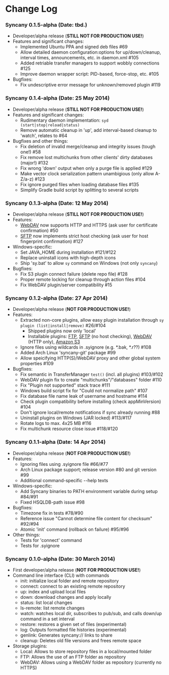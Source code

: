 Change Log
==========

### Syncany 0.1.5-alpha (Date: tbd.)

- Developer/alpha release (**STILL NOT FOR PRODUCTION USE!**)
- Features and significant changes:
  + Implemented Ubuntu PPA and signed deb files #69
  + Allow detailed daemon configuration:options for up/down/cleanup,
    interval times, announcements, etc. in daemon.xml #105
  + Added retriable transfer managers to support wobbly connections #125
  + Improve daemon wrapper script: PID-based, force-stop, etc. #105
- Bugfixes:
  + Fix undescriptive error message for unknown/removed plugin #119

### Syncany 0.1.4-alpha (Date: 25 May 2014)

- Developer/alpha release (**STILL NOT FOR PRODUCTION USE!**)
- Features and significant changes:
  + Rudimentary daemon implementation: `syd (start|stop|reload|status)`
  + Remove automatic cleanup in 'up', add interval-based cleanup to 'watch',
    relates to #64
- Bugfixes and other things:
  + Fix deletion of invalid merge/cleanup and integrity issues (tough one!) #58
  + Fix remove lost multichunks from other clients' dirty databases (major!) #132
  + Fix wrong 'down' output when only a purge file is applied #129
  + Make vector clock serialization pattern unambigious (only allow A-Z/a-z) #123
  + Fix ignore purged files when loading database files #135
  + Simplify Gradle build script by splitting to several scripts

### Syncany 0.1.3-alpha (Date: 12 May 2014)

- Developer/alpha release (**STILL NOT FOR PRODUCTION USE!**)
- Features:
  + [WebDAV](https://github.com/syncany/syncany-plugin-webdav) now supports 
    HTTP and HTTPS (ask user for certificate confirmation) #50
  + [SFTP](https://github.com/syncany/syncany-plugin-sftp) now implements 
    strict host checking (ask user for host fingerprint confirmation) #127
- Windows-specific:
  + Set JAVA_HOME during installation #121/#122
  + Replace uninstall icons with high-depth icons
  + Ship 'sy.bat' to allow `sy` command on Windows (not only `syncany`)
- Bugfixes:
  + Fix S3 plugin connect failure (delete repo file) #128
  + Proper remote locking for cleanup through action files #104
  + Fix WebDAV plugin/server compatibility #15
  
### Syncany 0.1.2-alpha (Date: 27 Apr 2014)

- Developer/alpha release (**NOT FOR PRODUCTION USE!**)
- Features:
  + Extracted non-core plugins, allow easy plugin installation through
    `sy plugin (list|install|remove)` #26/#104
    - Shipped plugins now only 'local'
    - Installable plugins:
      [FTP](https://github.com/syncany/syncany-plugin-ftp),
      [SFTP](https://github.com/syncany/syncany-plugin-sftp) (no host checking),
      [WebDAV](https://github.com/syncany/syncany-plugin-webdav) (HTTP only),
      [Amazon S3](https://github.com/syncany/syncany-plugin-s3)
  + Ignore files using wildcards in .syignore (e.g. *.bak, *.r??) #108
  + Added Arch Linux 'syncany-git' package #99
  + Allow speicifying HTTP(S)/WebDAV proxy and other global system 
    properties #109
- Bugfixes:
  + Fix semantic in TransferManager `test()` (incl. all plugins) #103/#102
  + WebDAV plugin fix to create "multichunks"/"databases" folder #110
  + Fix "Plugin not supported" stack trace #111
  + Windows build script fix for "Could not normalize path" #107
  + Fix database file name leak of username and hostname #114
  + Check plugin compatibility before installing (check appMinVersion) #104
  + Don't ignore local/remote notifications if sync already running #88
  + Uninstall plugins on Windows (JAR locked) #113/#117
  + Rotate logs to max. 4x25 MB #116
  + Fix multichunk resource close issue #118/#120
  
### Syncany 0.1.1-alpha (Date: 14 Apr 2014)

- Developer/alpha release (**NOT FOR PRODUCTION USE!**)
- Features:
  + Ignoring files using .syignore file #66/#77
  + Arch Linux package support; release version #80 and git version #99
  + Additional command-specific --help texts
- Windows-specific: 
  + Add Syncany binaries to PATH environment variable during setup #84/#91
  + Fixed HSQLDB-path issue #98
- Bugfixes:
  + Timezone fix in tests #78/#90
  + Reference issue "Cannot determine file content for checksum" #92/#94
  + Atomic 'init' command (rollback on failure) #95/#96
- Other things:
  + Tests for 'connect' command  
  + Tests for .syignore

### Syncany 0.1.0-alpha (Date: 30 March 2014)

- First developer/alpha release (**NOT FOR PRODUCTION USE!**)
- Command line interface (CLI) with commands
  + init: initialize local folder and remote repository
  + connect: connect to an existing remote repository
  + up: index and upload local files
  + down: download changes and apply locally
  + status: list local changes
  + ls-remote: list remote changes
  + watch: watches local dir, subscribes to pub/sub, and calls down/up 
           command in a set interval
  + restore: restores a given set of files (experimental)
  + log: Outputs formatted file histories (experimental)
  + genlink: Generates syncany:// links to share
  + cleanup: Deletes old file versions and frees remote space
- Storage plugins:
  + Local: Allows to store repository files in a local/mounted folder 
  + FTP: Allows the use of an FTP folder as repository
  + WebDAV: Allows using a WebDAV folder as repository (currently no HTTPS)

